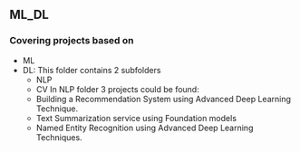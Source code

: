 ## ML_DL
### Covering projects based on 
* ML
* DL: This folder contains 2 subfolders
  * NLP
  * CV
In NLP folder 3 projects could be found:
  * Building a Recommendation System using Advanced Deep Learning Technique.
  * Text Summarization service using Foundation models
  * Named Entity Recognition using Advanced Deep Learning Techniques.
